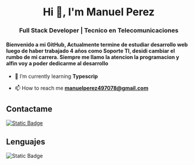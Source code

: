 <h1 align="center">Hi 👋, I'm Manuel Perez</h1>
<h3 align="center">Full Stack Developer | Tecnico en Telecomunicaciones</h3>
<h4>Bienvenido a mi GitHub, Actualmente termine de estudiar desarrollo web luego de haber trabajado 4 años como Soporte TI, desidi cambiar el rumbo de mi carrera. Siempre me llamo la atencion la programacion y alfin voy a poder dedicarme al desarrollo</h4>

- 🌱 I’m currently learning **Typescrip**

- 📫 How to reach me **manuelperez497078@gmail.com**

<h2>Contactame</h2>
<p>
  <a href="https://www.linkedin.com/in/manuel-perez-86430310a/"><img alt="Static Badge" src="https://img.shields.io/badge/LinkedIn-blue?style=flat-square&logo=linkedin">
</a>
</p>

<h2>Lenguajes</h2>
<img alt="Static Badge" src="https://img.shields.io/badge/JavaScript-F7E018?style=flat-square&logo=javascript&color=yellow">


